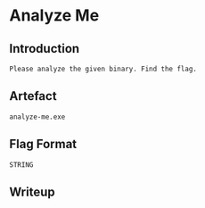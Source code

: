 # Analyze Me

## Introduction
```
Please analyze the given binary. Find the flag.
```

## Artefact
```
analyze-me.exe
```

## Flag Format
```
STRING
```

## Writeup


